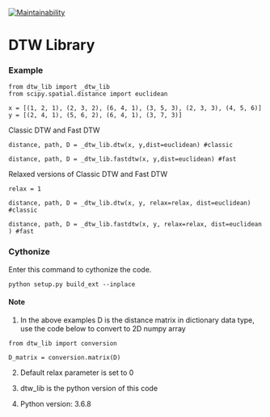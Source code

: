[![Maintainability](https://api.codeclimate.com/v1/badges/5e8517e149abad38c323/maintainability)](https://codeclimate.com/github/nus-curantis/dtw_lib/maintainability)

# DTW Library
### Example
```
from dtw_lib import _dtw_lib
from scipy.spatial.distance import euclidean

x = [(1, 2, 1), (2, 3, 2), (6, 4, 1), (3, 5, 3), (2, 3, 3), (4, 5, 6)] 
y = [(2, 4, 1), (5, 6, 2), (6, 4, 1), (3, 7, 3)]
```

 Classic DTW and Fast DTW

``` 
distance, path, D = _dtw_lib.dtw(x, y,dist=euclidean) #classic

distance, path, D = _dtw_lib.fastdtw(x, y,dist=euclidean) #fast
``` 
Relaxed versions of Classic DTW and Fast DTW 
``` 
relax = 1

distance, path, D = _dtw_lib.dtw(x, y, relax=relax, dist=euclidean) #classic

distance, path, D = _dtw_lib.fastdtw(x, y, relax=relax, dist=euclidean ) #fast
```

### Cythonize
Enter this command to cythonize the code.

``` 
python setup.py build_ext --inplace
```

#### Note
1. In the above examples D is the distance matrix in dictionary data type, use the code below to convert to 2D numpy array
``` 
from dtw_lib import conversion

D_matrix = conversion.matrix(D)
```

2. Default relax parameter is set to 0

3. dtw_lib is the python version of this code

4. Python version: 3.6.8
